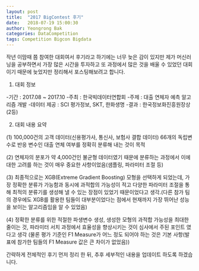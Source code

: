 ```yaml
---
layout: post
title:  "2017 BigContest 후기"
date:   2018-07-19 15:00:30
author: Yeongrong Bak
categories: DataCompetition
tags: Competition Bigcon Bigdata
---
```


작년 이맘때 쯤 참여한 대회여서 후기라고 하기에는 너무 늦은 감이 있지만 제가 머신러닝을 공부하면서 가장 많은 시간을 투자하고 또 과정에서 많은 것을 배울 수 있었던 대회이기 때문에 늦었지만 정리해서 포스팅해보려고 합니다.

1) 대회 정보

-기간 : 2017.08 ~ 2017.10
-주최 : 한국빅데이터연합회
-주제 : 대출 연체자 예측 알고리즘 개발
-데이터 제공 : SCI 평가정보, SKT, 한화생명
-결과 : 한국정보화진흥원장상(2등)

2) 대회 내용 요약

(1) 100,000건의 고객 데이터(신용평가사, 통신사, 보험사 결합 데이터) 66개의 독립변수로 반응 변수인 대출 연체 여부를 정확히 분류해 내는 것이 목적

(2) 연체자의 분포가 약 4,000건인 불균형 데이터였기 때문에 분류하는 과정에서 이에 대한 고려를 하는 것이 매우 중요한 사항이었음(샘플링, 파라미터 조절 등)

(3) 최종적으로는 XGB(Extreme Gradient Boosting) 모형을 선택하게 되었는데, 가장 정확한 분류가 가능함과 동시에 과적합의 가능성이 적고 다양한 파라미터 조절을 통해 최적의 분류기를 생성해 낼 수 있는 장점이 있었기 때문이었다고 생각.(다른 참가 팀의 경우에도 XGB를 활용한 팀들이 대부분이었다는 점에서 현재까지 가장 뛰어난 성능을 보이는 알고리즘임을 알 수 있었음)

(4) 정확한 분류를 위한 적절한 파생변수 생성, 생성한 모형의 과적합 가능성을 최대한 줄이는 것, 파라미터 서치 과정에서 효율성을 향상시키는 것이 심사에서 주된 포인트 였다고 생각 (물론 평가 기준인 F1 Measure가 어느 정도 되어야 하는 것은 기본 사항(발표에 참가한 팀들의 F1 Measure 값은 큰 차이가 없었음))

간략하게 전체적인 후기 먼저 정리 한 뒤, 추후 세부적인 내용을 업데이트 하도록 하겠습니다.